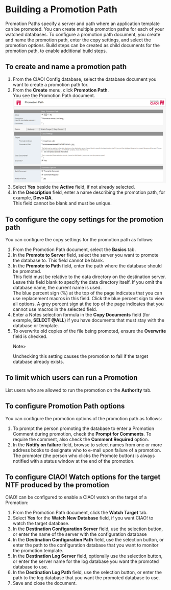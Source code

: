 # Building a Promotion Path

Promotion Paths specify a server and path where an application template can be promoted. You can create multiple promotion paths for each of your watched databases. To configure a promotion path document, you create and name the promotion path, enter the copy settings, and select the promotion options. Build steps can be created as child documents for the promotion path, to enable additional build steps. 

## To create and name a promotion path
1. From the CIAO! Config database, select the database document you want to create a promotion path for.
2. From the **Create** menu, click **Promotion Path**.  
   You see the Promotion Path document.
   ![Promotion Path Document](img/promotionbuilding.png)
3. Select **Yes** beside the **Active** field, if not already selected.
4. In the **Description** field, enter a name describing the promotion path, for example, **Dev>QA**.  
   This field cannot be blank and must be unique. 

## To configure the copy settings for the promotion path
You can configure the copy settings for the promotion path as follows:

1. From the Promotion Path document, select the **Basics** tab. 
2. In the **Promote to Server** field, select the server you want to promote the database to. This field cannot be blank.
3. In the **Promote to Path** field, enter the path where the database should be promoted.  
   This field must be relative to the data directory on the destination server. Leave this field blank to specify the data directory itself. If you omit the database name, the current name is used.  
   The blue percent sign (%) at the top of the page indicates that you can use replacement macros in this field. Click the blue percent sign to view all options. A grey percent sign at the top of the page indicates that you cannot use macros in the selected field.
4. Enter a Notes selection formula in the **Copy Documents** field (for example, **SELECT @ALL**) if you have documents that must stay with the database or template.
5. To overwrite old copies of the file being promoted, ensure the **Overwrite** field is checked.
   <div class="admonition">
     <p class="admonition-title">Note></p>
     <p>Unchecking this setting causes the promotion to fail if the target database already exists.</p>
   </div>
   
## To limit which users can run a Promotion
List users who are allowed to run the promotion on the **Authority** tab.

## To configure Promotion Path options
You can configure the promotion options of the promotion path as follows:

1. To prompt the person promoting the database to enter a Promotion Comment during promotion, check the **Prompt for Comments**. To require the comment, also check the **Comment Required** option.
2. In the **Notify on failure** field, browse to select names from one or more address books to designate who to e-mail upon failure of a promotion.  
   The promoter (the person who clicks the Promote button) is always notified with a status window at the end of the promotion. 
 
## To configure CIAO! Watch options for the target NTF produced by the promotion
CIAO! can be configured to enable a CIAO! watch on the target of a Promotion:

1. From the Promotion Path document, click the **Watch Target** tab.
2. Select **Yes** for the **Watch New Database** field, if you want CIAO! to watch the target database.
3. In the **Destination Configuration Server** field, use the selection button, or enter the name of the server with the configuration database
4. In the **Destination Configuration Path** field, use the selection button, or enter the path to the configuration database that you want to monitor the promotion template.
5. In the **Destination Log Server** field, optionally use the selection button, or enter the server name for the log database you want the promoted database to use.
6. In the **Destination Log Path** field, use the selection button, or enter the path to the log database that you want the promoted database to use.
7. Save and close the document.
